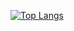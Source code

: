 [![Top Langs](https://github-readme-stats.vercel.app/api/top-langs/?username=rafael-uchoa&layout=compact&theme=dracula)](https://github.com/rafael-uchoa/github-readme-stats)
